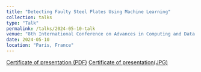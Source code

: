 ```yaml
---
title: "Detecting Faulty Steel Plates Using Machine Learning"
collection: talks
type: "Talk"
permalink: /talks/2024-05-10-talk
venue: "8th International Conference on Advances in Computing and Data Sciences (ICACDS)-2024"
date: 2024-05-10
location: "Paris, France"
---
```


[Certificate of presentation (PDF)](https://adorbane.github.io/files/ICACDS2024certificate.pdf)
[Certificate of presentation(JPG)](https://adorbane.github.io/files/ICACDS2024certificate.jpg)

